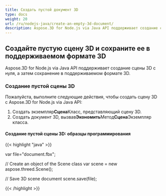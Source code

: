 ```yaml
---
title: Создать пустой документ 3D
type: docs
weight: 20
url: /ru/nodejs-java/create-an-empty-3d-document/
description: Aspose.3D for Node.js via Java API поддерживает создание сцены 3D с нуля, а затем сохранение в поддерживаемом формате 3D.
---
```

##  **Создайте пустую сцену 3D и сохраните ее в поддерживаемом формате 3D**
Aspose.3D for Node.js via Java API поддерживает создание сцены 3D с нуля, а затем сохранение в поддерживаемом формате 3D.
###  **Создание пустой сцены 3D**
Пожалуйста, выполните следующие действия, чтобы создать сцену 3D с Aspose.3D for Node.js via Java API:

1. Создать экземпляр**Сцена**Класс, представляющий сцену 3D.
1. Создать документ 3D, вызвав**Экономить**Метод**Сцена**Экземпляр класса.
####  **Создание пустой сцены 3D: образцы программирования**
{{< highlight "java" >}}

var file="document.fbx";

// Create an object of the Scene class
var scene = new aspose.threed.Scene();

// Save 3D scene document
scene.save(file);

{{< /highlight >}}




